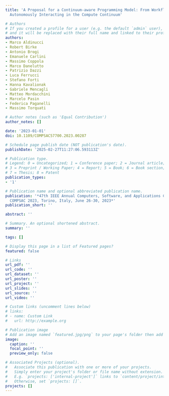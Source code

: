 ```yaml
---
title: 'A Proposal for a Continuum-aware Programming Model: From Workflows to Services
  Autonomously Interacting in the Compute Continuum'

# Authors
# If you created a profile for a user (e.g. the default `admin` user), write the username (folder name) here
# and it will be replaced with their full name and linked to their profile.
authors:
- Marco Aldinucci
- Robert Birke
- Antonio Brogi
- Emanuele Carlini
- Massimo Coppola
- Marco Danelutto
- Patrizio Dazzi
- Luca Ferrucci
- Stefano Forti
- Hanna Kavalionak
- Gabriele Mencagli
- Matteo Mordacchini
- Marcelo Pasin
- Federica Paganelli
- Massimo Torquati

# Author notes (such as 'Equal Contribution')
author_notes: []

date: '2023-01-01'
doi: 10.1109/COMPSAC57700.2023.00287

# Schedule page publish date (NOT publication's date).
publishDate: '2025-02-27T11:27:06.593113Z'

# Publication type.
# Legend: 0 = Uncategorized; 1 = Conference paper; 2 = Journal article;
# 3 = Preprint / Working Paper; 4 = Report; 5 = Book; 6 = Book section;
# 7 = Thesis; 8 = Patent
publication_types:
- '1'

# Publication name and optional abbreviated publication name.
publication: '*47th IEEE Annual Computers, Software, and Applications Conference,
  COMPSAC 2023, Torino, Italy, June 26-30, 2023*'
publication_short: ''

abstract: ''

# Summary. An optional shortened abstract.
summary: ''

tags: []

# Display this page in a list of Featured pages?
featured: false

# Links
url_pdf: ''
url_code: ''
url_dataset: ''
url_poster: ''
url_project: ''
url_slides: ''
url_source: ''
url_video: ''

# Custom links (uncomment lines below)
# links:
# - name: Custom Link
#   url: http://example.org

# Publication image
# Add an image named `featured.jpg/png` to your page's folder then add a caption below.
image:
  caption: ''
  focal_point: ''
  preview_only: false

# Associated Projects (optional).
#   Associate this publication with one or more of your projects.
#   Simply enter your project's folder or file name without extension.
#   E.g. `projects: ['internal-project']` links to `content/project/internal-project/index.md`.
#   Otherwise, set `projects: []`.
projects: []
---
```


<!-- Add the **full text** or **supplementary notes** for the publication here using Markdown formatting. -->
